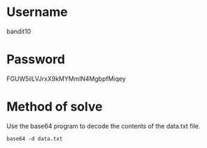 # Username
bandit10
# Password
FGUW5ilLVJrxX9kMYMmlN4MgbpfMiqey
# Method of solve
Use the base64 program to decode the contents of the data.txt file.
```
base64 -d data.txt
```
